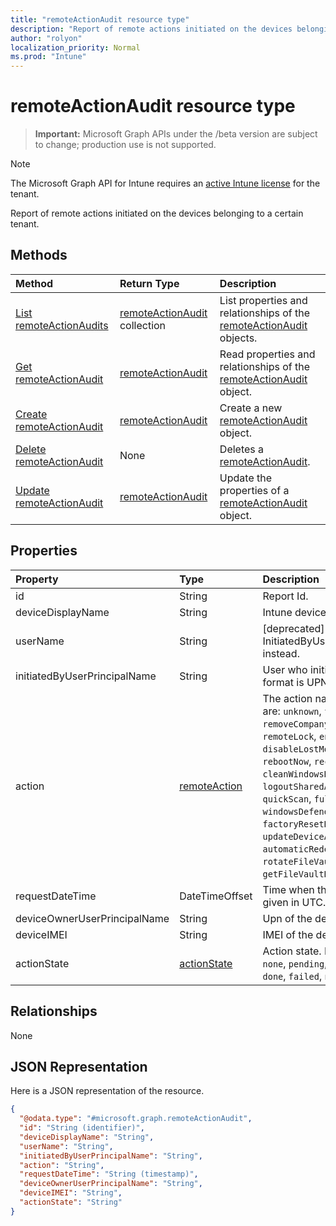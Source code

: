 ```yaml
---
title: "remoteActionAudit resource type"
description: "Report of remote actions initiated on the devices belonging to a certain tenant."
author: "rolyon"
localization_priority: Normal
ms.prod: "Intune"
---
```


# remoteActionAudit resource type

> **Important:** Microsoft Graph APIs under the /beta version are subject to change; production use is not supported.

> [!NOTE]
> The Microsoft Graph API for Intune requires an [active Intune license](https://go.microsoft.com/fwlink/?linkid=839381) for the tenant.

Report of remote actions initiated on the devices belonging to a certain tenant.

## Methods
|Method|Return Type|Description|
|:---|:---|:---|
|[List remoteActionAudits](../api/intune-devices-remoteactionaudit-list.md)|[remoteActionAudit](../resources/intune-devices-remoteactionaudit.md) collection|List properties and relationships of the [remoteActionAudit](../resources/intune-devices-remoteactionaudit.md) objects.|
|[Get remoteActionAudit](../api/intune-devices-remoteactionaudit-get.md)|[remoteActionAudit](../resources/intune-devices-remoteactionaudit.md)|Read properties and relationships of the [remoteActionAudit](../resources/intune-devices-remoteactionaudit.md) object.|
|[Create remoteActionAudit](../api/intune-devices-remoteactionaudit-create.md)|[remoteActionAudit](../resources/intune-devices-remoteactionaudit.md)|Create a new [remoteActionAudit](../resources/intune-devices-remoteactionaudit.md) object.|
|[Delete remoteActionAudit](../api/intune-devices-remoteactionaudit-delete.md)|None|Deletes a [remoteActionAudit](../resources/intune-devices-remoteactionaudit.md).|
|[Update remoteActionAudit](../api/intune-devices-remoteactionaudit-update.md)|[remoteActionAudit](../resources/intune-devices-remoteactionaudit.md)|Update the properties of a [remoteActionAudit](../resources/intune-devices-remoteactionaudit.md) object.|

## Properties
|Property|Type|Description|
|:---|:---|:---|
|id|String|Report Id.|
|deviceDisplayName|String|Intune device name.|
|userName|String|\[deprecated\] Please use InitiatedByUserPrincipalName instead.|
|initiatedByUserPrincipalName|String|User who initiated the device action, format is UPN.|
|action|[remoteAction](../resources/intune-devices-remoteaction.md)|The action name. Possible values are: `unknown`, `factoryReset`, `removeCompanyData`, `resetPasscode`, `remoteLock`, `enableLostMode`, `disableLostMode`, `locateDevice`, `rebootNow`, `recoverPasscode`, `cleanWindowsDevice`, `logoutSharedAppleDeviceActiveUser`, `quickScan`, `fullScan`, `windowsDefenderUpdateSignatures`, `factoryResetKeepEnrollmentData`, `updateDeviceAccount`, `automaticRedeployment`, `shutDown`, `rotateFileVaultKey`, `getFileVaultKey`.|
|requestDateTime|DateTimeOffset|Time when the action was issued, given in UTC.|
|deviceOwnerUserPrincipalName|String|Upn of the device owner.|
|deviceIMEI|String|IMEI of the device.|
|actionState|[actionState](../resources/intune-shared-actionstate.md)|Action state. Possible values are: `none`, `pending`, `canceled`, `active`, `done`, `failed`, `notSupported`.|

## Relationships
None

## JSON Representation
Here is a JSON representation of the resource.
<!-- {
  "blockType": "resource",
  "keyProperty": "id",
  "@odata.type": "microsoft.graph.remoteActionAudit"
}
-->
``` json
{
  "@odata.type": "#microsoft.graph.remoteActionAudit",
  "id": "String (identifier)",
  "deviceDisplayName": "String",
  "userName": "String",
  "initiatedByUserPrincipalName": "String",
  "action": "String",
  "requestDateTime": "String (timestamp)",
  "deviceOwnerUserPrincipalName": "String",
  "deviceIMEI": "String",
  "actionState": "String"
}
```





